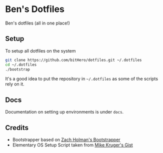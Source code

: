# Ben's Dotfiles

Ben's dotfiles (all in one place!)

## Setup

To setup all dotfiles on the system

```sh
git clone https://github.com/bitHero/dotfiles.git ~/.dotfiles
cd ~/.dotfiles
./bootstrap
```

It's a good idea to put the repository in `~/.dotfiles` as some of the scripts rely on it.

## Docs

Documentation on setting up environments is under `docs`.

## Credits

* Bootstrapper based on [Zach Holman's Bootstrapper](https://github.com/holman/dotfiles)
* Elementary OS Setup Script taken from [Mike Kruger's Gist](https://gist.github.com/memoryleakx/7567474)